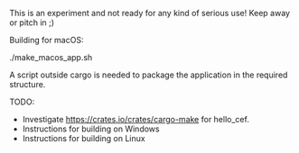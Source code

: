 This is an experiment and not ready for any kind of serious use! Keep away or pitch in ;)


Building for macOS:

./make_macos_app.sh

A script outside cargo is needed to package the application in the required
structure.

TODO:
 - Investigate https://crates.io/crates/cargo-make for hello_cef.
 - Instructions for building on Windows
 - Instructions for building on Linux

